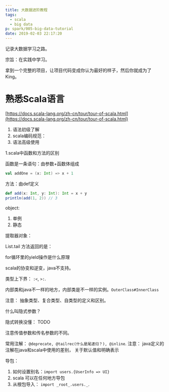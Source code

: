 ```yaml
---
title: 大数据进阶教程
tags:
  - scala
  - big data
p: spark/005-big-data-tutorial
date: 2019-02-03 22:17:20
---
```


记录大数据学习之路。

宗旨：在实践中学习。

拿到一个完整的项目，让项目代码变成你认为最好的样子，然后你就成为了King。

# 熟悉Scala语言

[https://docs.scala-lang.org/zh-cn/tour/tour-of-scala.html](https://docs.scala-lang.org/zh-cn/tour/tour-of-scala.html)

1. 语法初级了解
2. scala编码规范：
3. 语法高级使用

1.scala中函数和方法的区别

函数是一条语句：由参数+函数体组成
```scala
val addOne = (x: Int) => x + 1
```
方法：由def定义
```scala
def add(x: Int, y: Int): Int = x + y
println(add(1, 2)) // 3
```

object: 
1. 单例
2. 静态

提取器对象：

List.tail 方法返回的是：

for循环里的yield操作是什么原理

scala的协变和逆变，java不支持。

类型上下界： `:<`, `>:`.

内部类和java不一样的地方，内部类是不一样的实例。`OuterClass#InnerClass`

注意： 抽象类型、复合类型、自类型的定义和区别。

什么叫隐式参数？

隐式转换没懂： TODO

注意传值参数和传名参数的不同。

常用注解： `@deprecate, @tailrec(什么是尾递归？), @inline`.
注意： java定义的注解在java和scala中使用的差别， 关于默认值和明确表示

导包： 
1. 如何设置别名：`import users.{UserInfo => UI}`
2. scala 可以在任何地方导包
3. 从根包导入： `import _root_.users._`.


# 
